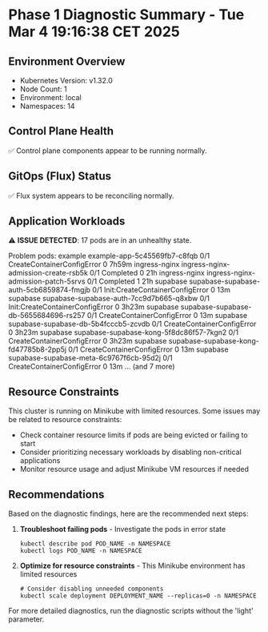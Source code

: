 # Phase 1 Diagnostic Summary - Tue Mar  4 19:16:38 CET 2025

## Environment Overview

- Kubernetes Version: v1.32.0
- Node Count: 1
- Environment: local
- Namespaces: 14

## Control Plane Health

✅ Control plane components appear to be running normally.

## GitOps (Flux) Status

✅ Flux system appears to be reconciling normally.

## Application Workloads

⚠️ **ISSUE DETECTED**: 17 pods are in an unhealthy state.

Problem pods:
example                example-app-5c45569fb7-c8fqb                     0/1     CreateContainerConfigError        0               7h59m
ingress-nginx          ingress-nginx-admission-create-rsb5k             0/1     Completed                         0               21h
ingress-nginx          ingress-nginx-admission-patch-5srvs              0/1     Completed                         1               21h
supabase               supabase-supabase-auth-5cb6859874-fmgjb          0/1     Init:CreateContainerConfigError   0               13m
supabase               supabase-supabase-auth-7cc9d7b665-q8xbw          0/1     Init:CreateContainerConfigError   0               3h23m
supabase               supabase-supabase-db-5655684696-rs257            0/1     CreateContainerConfigError        0               13m
supabase               supabase-supabase-db-5b4fcccb5-zcvdb             0/1     CreateContainerConfigError        0               3h23m
supabase               supabase-supabase-kong-5f8dc86f57-7kgn2          0/1     CreateContainerConfigError        0               3h23m
supabase               supabase-supabase-kong-fd47785b8-2pp5j           0/1     CreateContainerConfigError        0               13m
supabase               supabase-supabase-meta-6c9767f6cb-95d2j          0/1     CreateContainerConfigError        0               13m
... (and 7 more)

## Resource Constraints

This cluster is running on Minikube with limited resources. Some issues may be related to resource constraints:

- Check container resource limits if pods are being evicted or failing to start
- Consider prioritizing necessary workloads by disabling non-critical applications
- Monitor resource usage and adjust Minikube VM resources if needed

## Recommendations

Based on the diagnostic findings, here are the recommended next steps:

1. **Troubleshoot failing pods** - Investigate the pods in error state
   ```
   kubectl describe pod POD_NAME -n NAMESPACE
   kubectl logs POD_NAME -n NAMESPACE
   ```
3. **Optimize for resource constraints** - This Minikube environment has limited resources
   ```
   # Consider disabling unneeded components
   kubectl scale deployment DEPLOYMENT_NAME --replicas=0 -n NAMESPACE
   ```

For more detailed diagnostics, run the diagnostic scripts without the 'light' parameter.
